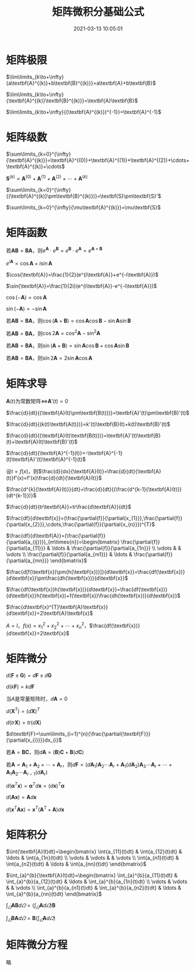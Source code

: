 ﻿---
title: 矩阵微积分基础公式
date: 2021-03-13 10:05:01
summary: 本文简单梳理一些矩阵论中的矩阵微积分公式，机器学习的理论推导常常会见到矩阵微积分的内容。
mathjax: true
tags:
- 矩阵论
categories:
- 计算机科学的数学基础
---

# 矩阵极限

$\lim\limits_{k\to+\infty}{a\textbf{A}^{(k)}+b\textbf{B}^{(k)}}=a\textbf{A}+b\textbf{B}$

$\lim\limits_{k\to+\infty}{\textbf{A}^{(k)}\textbf{B}^{(k)}}=\textbf{A}\textbf{B}$

$\lim\limits_{k\to+\infty}{(\textbf{A}^{(k)})^{-1}}=\textbf{A}^{-1}$

# 矩阵级数

$\sum\limits_{k=0}^{\infty}{\textbf{A}^{(k)}}=\textbf{A}^{(0)}+\textbf{A}^{(1)}+\textbf{A}^{(2)}+\cdots+\textbf{A}^{(k)}+\cdots$

$\textbf{S}^{(k)}=\textbf{A}^{(0)}+\textbf{A}^{(1)}+\textbf{A}^{(2)}+\cdots+\textbf{A}^{(k)}$

$\sum\limits_{k=0}^{\infty}{(\textbf{A}^{(k)}\pm\textbf{B}^{(k)})}=\textbf{S}\pm\textbf{S}'$

$\sum\limits_{k=0}^{\infty}{\mu\textbf{A}^{(k)}}=\mu\textbf{S}$

# 矩阵函数

若$\textbf{AB}=\textbf{BA}$，则$e^{\textbf{A}}\cdot{e^{\textbf{B}}}=e^{\textbf{B}}\cdot{e^{\textbf{A}}}=e^{\textbf{A}+\textbf{B}}$

$e^{i\textbf{A}}=\cos{\textbf{A}}+i\sin{\textbf{A}}$

$\cos{\textbf{A}}=\frac{1}{2}(e^{i\textbf{A}}+e^{-i\textbf{A}})$

$\sin{\textbf{A}}=\frac{1}{2i}(e^{i\textbf{A}}-e^{-i\textbf{A}})$

$\cos{(-\textbf{A})}=\cos{\textbf{A}}$

$\sin{(-\textbf{A})}=-\sin{\textbf{A}}$

若$\textbf{AB}=\textbf{BA}$，则$\cos(\textbf{A}+\textbf{B})=\cos{\textbf{A}}\cos{\textbf{B}}-\sin{\textbf{A}}\sin{\textbf{B}}$

若$\textbf{AB}=\textbf{BA}$，则$\cos{2\textbf{A}}=\cos^{2}{\textbf{A}}-\sin^{2}{\textbf{A}}$

若$\textbf{AB}=\textbf{BA}$，则$\sin(\textbf{A}+\textbf{B})=\sin{\textbf{A}}\cos{\textbf{B}}+\cos{\textbf{A}}\sin{\textbf{B}}$

若$\textbf{AB}=\textbf{BA}$，则$\sin{2\textbf{A}}=2\sin{\textbf{A}}\cos{\textbf{A}}$

# 矩阵求导

$\textbf{A}(t)$为常数矩阵$\Leftrightarrow$$\textbf{A}'(t)=0$

$\frac{d}{dt}{(\textbf{A}(t)\pm\textbf{B(t)})}=\textbf{A}'(t)\pm\textbf{B}'(t)$

$\frac{d}{dt}{(k(t)\textbf{A(t)})}=k'(t)\textbf{B}(t)+k(t)\textbf{B}'(t)$

$\frac{d}{dt}{(\textbf{A}(t)\textbf{B(t)})}=\textbf{A}'(t)\textbf{B}(t)+\textbf{A}(t)\textbf{B}'(t)$

$\frac{d}{dt}{\textbf{A}^{-1}(t)}=-\textbf{A}^{-1}(t)\textbf{A}'(t)\textbf{A}^{-1}(t)$

设$t=f(x)$，则$\frac{d}{dx}{\textbf{A}(t)}=\frac{d}{dt}{\textbf{A}(t)}f'(x)=f'(x)\frac{d}{dt}{\textbf{A}(t)}$

$\frac{d^{k}{\textbf{A}(t)}}{dt}=\frac{d}{dt}{(\frac{d^{k-1}{\textbf{A}(t)}}{dt^{k-1}})}$

$\frac{d}{dt}{tr\textbf{A}}=tr\frac{d\textbf{A}}{dt}$

$\frac{df}{d\textbf{x}}=(\frac{\partial{f}}{\partial{x_{1}}},\frac{\partial{f}}{\partial{x_{2}}},\cdots,\frac{\partial{f}}{\partial{x_{n}}})^{T}$

$\frac{df}{d\textbf{A}}=(\frac{\partial{f}}{\partial{a_{ij}}})_{m\times{n}}=\begin{bmatrix} \frac{\partial{f}}{\partial{a_{11}}} & \ldots & \frac{\partial{f}}{\partial{a_{1n}}} \\ \vdots &  & \vdots \\ \frac{\partial{f}}{\partial{a_{m1}}} & \ldots & \frac{\partial{f}}{\partial{a_{mn}}} \end{bmatrix}$

$\frac{d[f(\textbf{x})\pm{h(\textbf{x})}]}{d\textbf{x}}=\frac{df(\textbf{x})}{d\textbf{x}}\pm\frac{dh(\textbf{x})}{d\textbf{x}}$

$\frac{df(\textbf{x})h(\textbf{x})}{d\textbf{x}}=\frac{df(\textbf{x})}{d\textbf{x}}h(\textbf{x})+f(\textbf{x})\frac{dh(\textbf{x})}{d\textbf{x}}$

$\frac{d\textbf{x}^{T}\textbf{A}\textbf{x}}{d\textbf{x}}=2\textbf{A}\textbf{x}$

$A=I$，$f(x)=x_{1}^{2}+x_{2}^{2}+\cdots+x_{n}^{2}$，$\frac{df(\textbf{x})}{d\textbf{x}}=2\textbf{x}$

# 矩阵微分

$d(\textbf{F}\pm\textbf{G})=d\textbf{F}\pm{d\textbf{G}}$

$d(k\textbf{F})=kd\textbf{F}$

当$A$是常量矩阵时，$d\textbf{A}=0$

$d(\textbf{X}^{T})=(d\textbf{X})^{T}$

$d(tr\textbf{X})=tr(d\textbf{X})$

$d\textbf{F}=\sum\limits_{i=1}^{n}{\frac{\partial{\textbf{F}}}{\partial{x_{i}}}}dx_{i}$

若$\textbf{A}=\textbf{BC}$，则$d\textbf{A}=(\textbf{B})\textbf{C}+\textbf{B}(d\textbf{C})$

若$\textbf{A}=\textbf{A}_{1}+\textbf{A}_{2}+\cdots+\textbf{A}_{r}$，则$d\textbf{F}=(d\textbf{A}_{1})\textbf{A}_{2}\cdots\textbf{A}_{r}+\textbf{A}_{1}(d\textbf{A}_{2})\textbf{A}_{3}\cdots\textbf{A}_{r}+\cdots+\textbf{A}_{1}\textbf{A}_{2}\cdots\textbf{A}_{r-1}(d\textbf{A}_{r})$

$d(\textbf{α}^{T}\textbf{x})=\textbf{α}^{T}d\textbf{x}=(d\textbf{x})^{T}\textbf{α}$

$d(\textbf{Ax})=\textbf{A}d\textbf{x}$

$d(\textbf{x}^{T}\textbf{Ax})=\textbf{x}^{T}(\textbf{A}^{T}+\textbf{A})d\textbf{x}$

# 矩阵积分

$\int{\textbf{A}(t)dt}=\begin{bmatrix} \int{a_{11}(t)dt} & \int{a_{12}(t)dt} & \ldots & \int{a_{1n}(t)dt} \\ \vdots & \vdots &  & \vdots \\ \int{a_{n1}(t)dt} & \int{a_{n2}(t)dt} & \ldots & \int{a_{nn}(t)dt} \end{bmatrix}$

$\int_{a}^{b}{\textbf{A}(t)dt}=\begin{bmatrix} \int_{a}^{b}{a_{11}(t)dt} & \int_{a}^{b}{a_{12}(t)dt} & \ldots & \int_{a}^{b}{a_{1n}(t)dt} \\ \vdots & \vdots &  & \vdots \\ \int_{a}^{b}{a_{n1}(t)dt} & \int_{a}^{b}{a_{n2}(t)dt} & \ldots & \int_{a}^{b}{a_{nn}(t)dt} \end{bmatrix}$

$\int_{\varOmega}{\textbf{AB}d\varOmega}=(\int_{\varOmega}{\textbf{A}d\varOmega})\textbf{B}$

$\int_{\varOmega}{\textbf{BA}d\varOmega}=\textbf{B}(\int_{\varOmega}{\textbf{A}d\varOmega})$

# 矩阵微分方程

略
